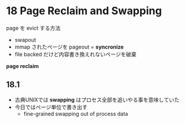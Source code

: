 # 18 Page Reclaim and Swapping

page を evict する方法

 * swapout 
 * mmap されたページを pageout = **syncronize**
 * file backed だけど内容書き換えれないページを破棄

**page reclaim**

## 18.1

 * 古典UNIXでは **swapping** はプロセス全部を追いやる事を意味していた
 * 今日ではページ単位で書き出す
   * fine-grained swapping out of process data